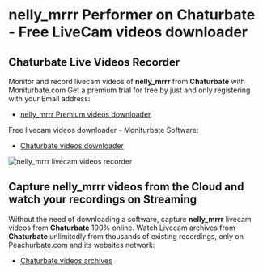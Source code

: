 # nelly_mrrr Performer on Chaturbate - Free LiveCam videos downloader

## Chaturbate Live Videos Recorder

Monitor and record livecam videos of **nelly_mrrr** from **Chaturbate** with Moniturbate.com
Get a premium trial for free by just and only registering with your Email address:
* [nelly_mrrr Premium videos downloader](https://moniturbate.com/request-demo-licence-key.html)

Free livecam videos downloader - Moniturbate Software:
* [Chaturbate videos downloader](https://moniturbate.com/moniturbate-download-software.html)

![nelly_mrrr livecam videos recorder](https://peachurnet.com/templates/moniturbate-software.png)


## Capture nelly_mrrr videos from the Cloud and watch your recordings on Streaming

Without the need of downloading a software, capture **nelly_mrrr** livecam videos from **Chaturbate** 100% online.
Watch Livecam archives from **Chaturbate** unlimitedly from thousands of existing recordings, only on Peachurbate.com and its websites network:
* [Chaturbate videos archives](https://peachurnet.com/)